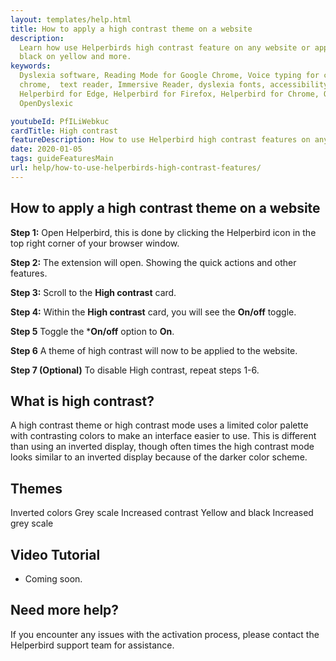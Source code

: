 ```yaml
---
layout: templates/help.html
title: How to apply a high contrast theme on a website
description:
  Learn how use Helperbirds high contrast feature on any website or app. This includes grayscale,
  black on yellow and more.
keywords:
  Dyslexia software, Reading Mode for Google Chrome, Voice typing for chrome, Text to speech for
  chrome,  text reader, Immersive Reader, dyslexia fonts, accessibility software, dyslexia software,
  Helperbird for Edge, Helperbird for Firefox, Helperbird for Chrome, Opendyslexic for Chrome,
  OpenDyslexic

youtubeId: PfILiWebkuc
cardTitle: High contrast
featureDescription: How to use Helperbird high contrast features on any website
date: 2020-01-05
tags: guideFeaturesMain
url: help/how-to-use-helperbirds-high-contrast-features/
---
```



## How to apply a high contrast theme on a website

**Step 1:** Open Helperbird, this is done by clicking the Helperbird icon in the top right corner of your browser window.

**Step 2:** The extension will open. Showing the quick actions and other features.

**Step 3:** Scroll to the **High contrast** card.

**Step 4:** Within the **High contrast** card, you will see the **On/off** toggle.

**Step 5** Toggle the ***On/off** option to **On**.

**Step 6** A theme of high contrast will now to be applied to the website.

**Step 7 (Optional)** To disable High contrast, repeat steps 1-6.




## What is high contrast?

A high contrast theme or high contrast mode uses a limited color palette with contrasting colors to
make an interface easier to use. This is different than using an inverted display, though often
times the high contrast mode looks similar to an inverted display because of the darker color
scheme.



## Themes

Inverted colors
Grey scale
Increased contrast
Yellow and black
Increased grey scale


## Video Tutorial

- Coming soon.



## Need more help?

If you encounter any issues with the activation process, please contact the Helperbird support team for assistance.


